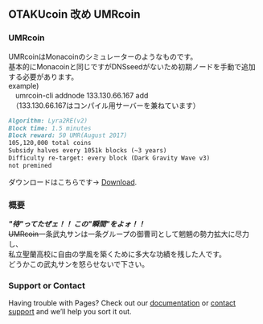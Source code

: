 ## OTAKUcoin 改め UMRcoin

### UMRcoin

UMRcoinはMonacoinのシミュレーターのようなものです。<br>
基本的にMonacoinと同じですがDNSseedがないため初期ノードを手動で追加する必要があります。<br>
example)<br>
　umrcoin-cli addnode 133.130.66.167 add<br>
　（133.130.66.167はコンパイル用サーバーを兼ねています）
```markdown
Algorithm: Lyra2RE(v2)
Block time: 1.5 minutes
Block reward: 50 UMR(August 2017)
105,120,000 total coins
Subsidy halves every 1051k blocks (~3 years)
Difficulty re-target: every block (Dark Gravity Wave v3)
not premined
```

ダウンロードはこちらです→ [Download](https://github.com/umarucoin/umrcoin/releases).

### 概要

<b><i>"待"ってたぜェ！！ この"瞬間"をよォ！！</i></b><br>
<s>UMRcoin</s>一条武丸サンは一条グループの御曹司として魍魎の勢力拡大に尽力し、<br>
私立聖蘭高校に自由の学風を築くために多大な功績を残した人です。<br>
どうかこの武丸サンを怒らせないで下さい。

### Support or Contact

Having trouble with Pages? Check out our [documentation](https://help.github.com/categories/github-pages-basics/) or [contact support](https://github.com/contact) and we’ll help you sort it out.
